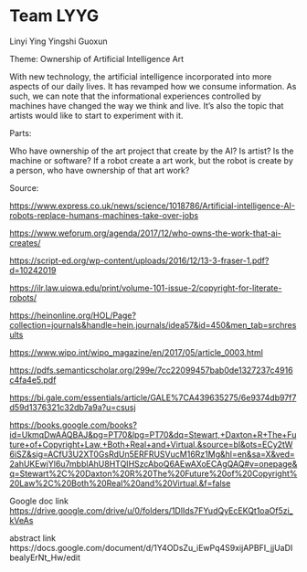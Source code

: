 Team LYYG
=========
Linyi
Ying
Yingshi
Guoxun

Theme: Ownership of Artificial Intelligence Art

With new technology, the artificial intelligence incorporated into more aspects of our daily lives. It has revamped how we consume information. As such, we can note that the informational experiences controlled by machines have changed the way we think and live. It’s also the topic that artists would like to start to experiment with it. 

Parts:

Who have ownership of the art project that create by the AI? Is artist? Is the machine or software? If a robot create a art work, but the robot is create by a person, who have ownership of that art work?

Source:

https://www.express.co.uk/news/science/1018786/Artificial-intelligence-AI-robots-replace-humans-machines-take-over-jobs

https://www.weforum.org/agenda/2017/12/who-owns-the-work-that-ai-creates/

https://script-ed.org/wp-content/uploads/2016/12/13-3-fraser-1.pdf?d=10242019

https://ilr.law.uiowa.edu/print/volume-101-issue-2/copyright-for-literate-robots/

https://heinonline.org/HOL/Page?collection=journals&handle=hein.journals/idea57&id=450&men_tab=srchresults

https://www.wipo.int/wipo_magazine/en/2017/05/article_0003.html

https://pdfs.semanticscholar.org/299e/7cc22099457bab0de1327237c4916c4fa4e5.pdf

https://bi.gale.com/essentials/article/GALE%7CA439635275/6e9374db97f7d59d1376321c32db7a9a?u=csusj

https://books.google.com/books?id=UkmqDwAAQBAJ&pg=PT70&lpg=PT70&dq=Stewart,+Daxton+R+The+Future+of+Copyright+Law,+Both+Real+and+Virtual.&source=bl&ots=ECy2tW6iSZ&sig=ACfU3U2XT0GsRdUn5ERFRUSVucM16Rz1Mg&hl=en&sa=X&ved=2ahUKEwjYl6u7mbblAhU8HTQIHSzcAboQ6AEwAXoECAgQAQ#v=onepage&q=Stewart%2C%20Daxton%20R%20The%20Future%20of%20Copyright%20Law%2C%20Both%20Real%20and%20Virtual.&f=false

Google doc link
https://drive.google.com/drive/u/0/folders/1DlIds7FYudQyEcEKQt1oaOf5zi_kVeAs
</div>
abstract link
https://docs.google.com/document/d/1Y4ODsZu_iEwPq4S9xijAPBFI_jjUaDIbealyErNt_Hw/edit
